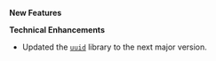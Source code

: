 **New Features**

**Technical Enhancements**

* Updated the [`uuid`](https://github.com/uuidjs/uuid) library to the next major version.